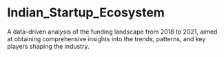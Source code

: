 # Indian_Startup_Ecosystem
A data-driven analysis of the funding landscape from 2018 to 2021, aimed at obtaining comprehensive insights into the trends, patterns, and key players shaping the industry.
